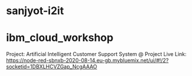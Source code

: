 # sanjyot-i2it
# ibm_cloud_workshop


Project: Artificial Intelligent Customer Support System
@ Project Live Link: https://node-red-sbnxb-2020-08-14.eu-gb.mybluemix.net/ui/#!/2?socketid=1DBXLHCVZGap_NcgAAAO
